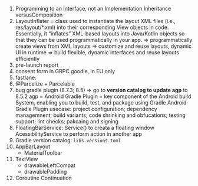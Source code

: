 1. Programming to an Interface, not an Implementation
Inheritance versusComposition
2. LayoutInflater = class used to instantiate the layout XML files (i.e., res/layout/*.xml) into their corresponding View objects in code. Essentially, it “inflates” XML-based layouts into Java/Kotlin objects so that they
can be used programmatically in your app.
=>  programmatically create views from XML layouts
=>  customize and reuse layouts, dynamic UI in runtime
=>  build flexible, dynamic interfaces and reuse layouts efficiently
3. pre-launch report
4. consent form in GRPC goodle, in EU only
5. fastlane:
6. @Parcelize + Parcelable
7. bug gradle plugin (8.7.3; 8.5)
=> go to **version catalog to update agp** to 8.5.2
agp = Android Gradle Plugin = key component of the Android build System, enabling you to build, test, and package using Gradle
Android Gradle Plugin usecase:
project configuration; dependency managemnent; build variants; code shrinking and obfucations; testing support; lint checks; pakcaing and signing
8. FloatingBarService: Service() to creata a floating window
AcessibilityService to perform action in another app
9. Gradle version catalog: `libs.versions.toml`
10. AppBarLayout
    - MaterialToolbar
11. TextView
    - drawableLeftCompat
    - drawablePadding
12. Coroutine Continuation